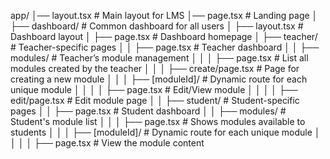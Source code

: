 app/
│── layout.tsx              # Main layout for LMS
│── page.tsx                # Landing page
│
├── dashboard/              # Common dashboard for all users
│   ├── layout.tsx          # Dashboard layout
│   ├── page.tsx            # Dashboard homepage
│   ├── teacher/            # Teacher-specific pages
│   │   ├── page.tsx        # Teacher dashboard
│   │   ├── modules/        # Teacher’s module management
│   │   │   ├── page.tsx    # List all modules created by the teacher
│   │   │   ├── create/page.tsx  # Page for creating a new module
│   │   │   ├── [moduleId]/ # Dynamic route for each unique module
│   │   │   │   ├── page.tsx # Edit/View module
│   │   │   │   ├── edit/page.tsx # Edit module page
│
│   ├── student/            # Student-specific pages
│   │   ├── page.tsx        # Student dashboard
│   │   ├── modules/        # Student's module list
│   │   │   ├── page.tsx    # Shows modules available to students
│   │   │   ├── [moduleId]/ # Dynamic route for each unique module
│   │   │   │   ├── page.tsx # View the module content
